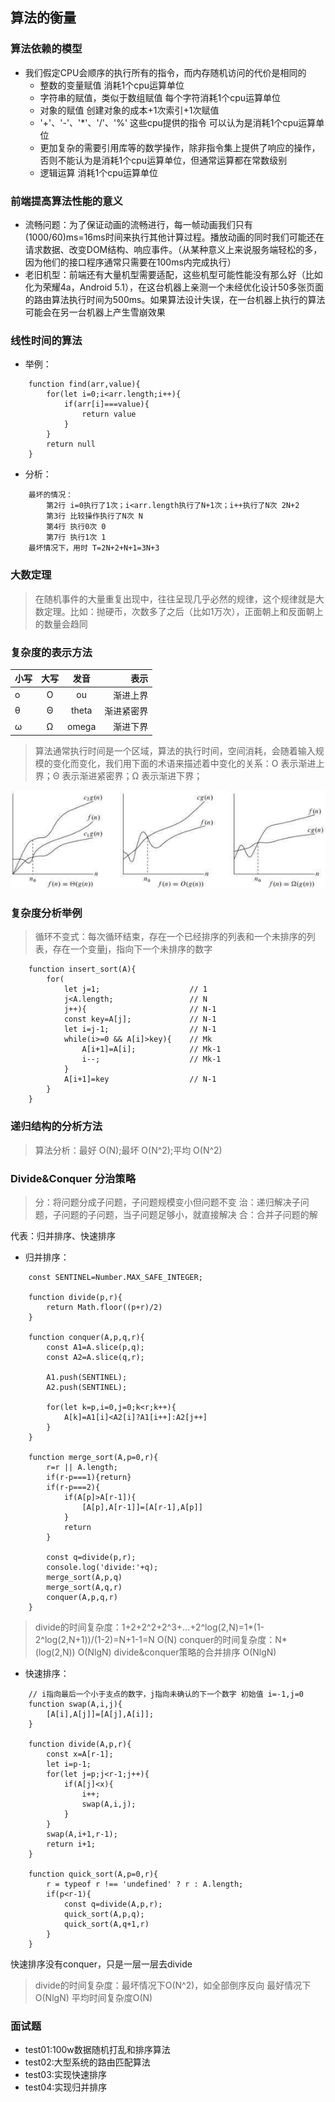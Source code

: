 ## 算法的衡量

### 算法依赖的模型

- 我们假定CPU会顺序的执行所有的指令，而内存随机访问的代价是相同的
    - 整数的变量赋值 消耗1个cpu运算单位
    - 字符串的赋值，类似于数组赋值 每个字符消耗1个cpu运算单位
    - 对象的赋值 创建对象的成本+1次索引+1次赋值
    - '+'、'-'、'*'、'/'、'%' 这些cpu提供的指令 可以认为是消耗1个cpu运算单位
    - 更加复杂的需要引用库等的数学操作，除非指令集上提供了响应的操作，否则不能认为是消耗1个cpu运算单位，但通常运算都在常数级别
    - 逻辑运算 消耗1个cpu运算单位

### 前端提高算法性能的意义

- 流畅问题：为了保证动画的流畅进行，每一帧动画我们只有(1000/60)ms=16ms时间来执行其他计算过程。播放动画的同时我们可能还在请求数据、改变DOM结构、响应事件。（从某种意义上来说服务端轻松的多，因为他们的接口程序通常只需要在100ms内完成执行）
- 老旧机型：前端还有大量机型需要适配，这些机型可能性能没有那么好（比如化为荣耀4a，Android 5.1），在这台机器上亲测一个未经优化设计50多张页面的路由算法执行时间为500ms。如果算法设计失误，在一台机器上执行的算法可能会在另一台机器上产生雪崩效果

### 线性时间的算法

- 举例：
```
    function find(arr,value){
        for(let i=0;i<arr.length;i++){
            if(arr[i]===value){
                return value
            }
        }
        return null
    }
```
- 分析：
```
    最坏的情况：
        第2行 i=0执行了1次；i<arr.length执行了N+1次；i++执行了N次 2N+2
        第3行 比较操作执行了N次 N
        第4行 执行0次 0
        第7行 执行1次 1
    最坏情况下，用时 T=2N+2+N+1=3N+3
```

### 大数定理

> 在随机事件的大量重复出现中，往往呈现几乎必然的规律，这个规律就是大数定理。比如：抛硬币，次数多了之后（比如1万次），正面朝上和反面朝上的数量会趋同

### 复杂度的表示方法

|小写|大写|发音|表示|
|:-|:-:|:-:|-:|
|o|O|ou|渐进上界|
|θ|Θ|theta|渐进紧密界|
|ω|Ω|omega|渐进下界|

> 算法通常执行时间是一个区域，算法的执行时间，空间消耗，会随着输入规模的变化而变化，我们用下面的术语来描述着中变化的关系：O 表示渐进上界；Θ 表示渐进紧密界；Ω 表示渐进下界；

![time.jpg](https://github.com/we452366/Data-Structure-and-Algorithm-/blob/master/day01/img/timg.jpg)

### 复杂度分析举例

> 循环不变式：每次循环结束，存在一个已经排序的列表和一个未排序的列表，存在一个变量j，指向下一个未排序的数字

```
    function insert_sort(A){
        for(
            let j=1;                    // 1
            j<A.length;                 // N
            j++){                       // N-1
            const key=A[j];             // N-1
            let i=j-1;                  // N-1
            while(i>=0 && A[i]>key){    // Mk
                A[i+1]=A[i];            // Mk-1
                i--;                    // Mk-1
            }
            A[i+1]=key                  // N-1
        }
    }
```

### 递归结构的分析方法

> 算法分析：最好 O(N);最坏 O(N^2);平均 O(N^2)

### Divide&Conquer 分治策略

> 分：将问题分成子问题，子问题规模变小但问题不变
> 治：递归解决子问题，子问题的子问题，当子问题足够小，就直接解决
> 合：合并子问题的解

代表：归并排序、快速排序

- 归并排序：

```
    const SENTINEL=Number.MAX_SAFE_INTEGER;

    function divide(p,r){
        return Math.floor((p+r)/2)
    }

    function conquer(A,p,q,r){
        const A1=A.slice(p,q);
        const A2=A.slice(q,r);

        A1.push(SENTINEL);
        A2.push(SENTINEL);

        for(let k=p,i=0,j=0;k<r;k++){
            A[k]=A1[i]<A2[i]?A1[i++]:A2[j++]
        }
    }

    function merge_sort(A,p=0,r){
        r=r || A.length;
        if(r-p===1){return}
        if(r-p===2){
            if(A[p]>A[r-1]){
                [A[p],A[r-1]]=[A[r-1],A[p]]
            }
            return
        }

        const q=divide(p,r);
        console.log('divide:'+q);
        merge_sort(A,p,q)
        merge_sort(A,q,r)
        conquer(A,p,q,r)
    }
```

> divide的时间复杂度：1+2+2^2+2^3+...+2^log(2,N)=1*(1-2^log(2,N+1))/(1-2)=N+1-1=N O(N)
> conquer的时间复杂度：N*(log(2,N)) O(NlgN)
> divide&conquer策略的合并排序 O(NlgN)

- 快速排序：

```
    // i指向最后一个小于支点的数字，j指向未确认的下一个数字 初始值 i=-1,j=0
    function swap(A,i,j){
        [A[i],A[j]]=[A[j],A[i]];
    }

    function divide(A,p,r){
        const x=A[r-1];
        let i=p-1;
        for(let j=p;j<r-1;j++){
            if(A[j]<x){
                i++;
                swap(A,i,j);
            }
        }
        swap(A,i+1,r-1);
        return i+1;
    }

    function quick_sort(A,p=0,r){
        r = typeof r !== 'undefined' ? r : A.length;
        if(p<r-1){
            const q=divide(A,p,r);
            quick_sort(A,p,q);
            quick_sort(A,q+1,r)
        }
    }
```
快速排序没有conquer，只是一层一层去divide

> divide的时间复杂度：最坏情况下O(N^2)，如全部倒序反向 最好情况下O(NlgN) 平均时间复杂度O(N)

### 面试题
- test01:100w数据随机打乱和排序算法
- test02:大型系统的路由匹配算法
- test03:实现快速排序
- test04:实现归并排序